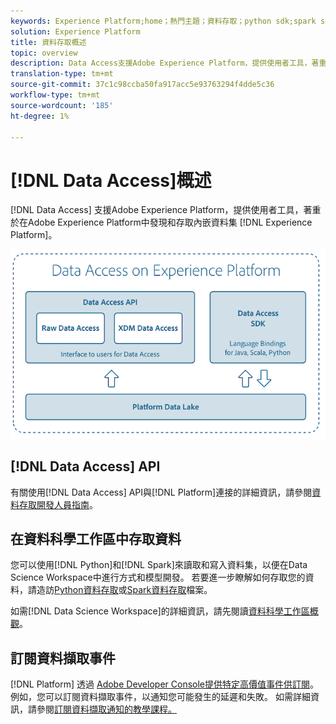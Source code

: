 ```yaml
---
keywords: Experience Platform;home；熱門主題；資料存取；python sdk;spark sdk；資料存取api
solution: Experience Platform
title: 資料存取概述
topic: overview
description: Data Access支援Adobe Experience Platform，提供使用者工具，著重於所擷取之Platform資料集的可探索性和可存取性。
translation-type: tm+mt
source-git-commit: 37c1c98ccba50fa917acc5e93763294f4dde5c36
workflow-type: tm+mt
source-wordcount: '185'
ht-degree: 1%

---
```



# [!DNL Data Access]概述

[!DNL Data Access] 支援Adobe Experience Platform，提供使用者工具，著重於在Adobe Experience Platform中發現和存取內嵌資料集 [!DNL Experience Platform]。

![Experience Platform上的資料存取](images/Data_Access_Experience_Platform.png)

## [!DNL Data Access] API

有關使用[!DNL Data Access] API與[!DNL Platform]連接的詳細資訊，請參閱[資料存取開發人員指南](api.md)。

## 在資料科學工作區中存取資料

您可以使用[!DNL Python]和[!DNL Spark]來讀取和寫入資料集，以便在Data Science Workspace中進行方式和模型開發。 若要進一步瞭解如何存取您的資料，請造訪[Python資料存取](../data-science-workspace/authoring/python.md)或[Spark資料存取](../data-science-workspace/authoring/spark.md)檔案。

如需[!DNL Data Science Workspace]的詳細資訊，請先閱讀[資料科學工作區概觀](../data-science-workspace/home.md)。

## 訂閱資料擷取事件

[!DNL Platform] 透過 [Adobe Developer Console提供特定高價值事件供訂閱](https://www.adobe.com/go/devs_console_ui)。例如，您可以訂閱資料擷取事件，以通知您可能發生的延遲和失敗。 如需詳細資訊，請參閱[訂閱資料擷取通知的教學課程。](../ingestion/quality/subscribe-events.md)